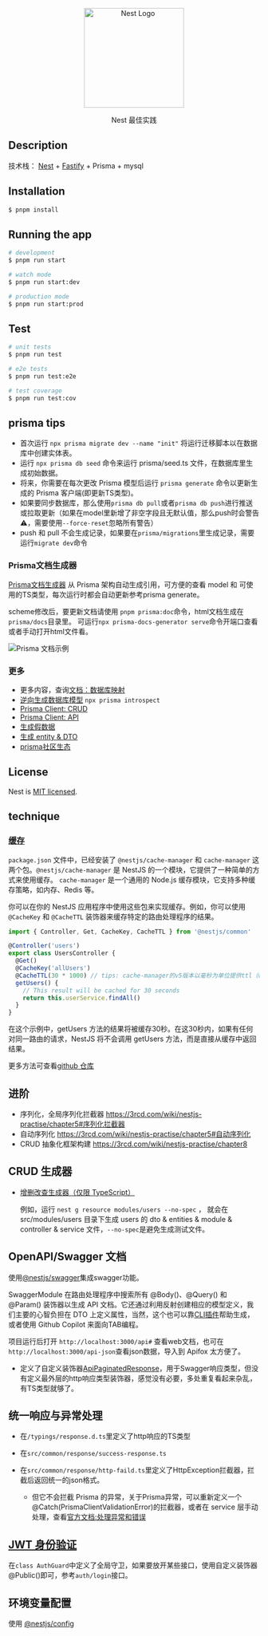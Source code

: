<p align="center">
  <a href="http://nestjs.com/" target="blank"><img src="https://nestjs.com/img/logo-small.svg" width="200" alt="Nest Logo" /></a>
</p>
<p align="center">Nest 最佳实践</p>

## Description

技术栈： [Nest](https://github.com/nestjs/nest) + [Fastify](https://www.fastify.cn/) + Prisma + mysql

## Installation

```bash
$ pnpm install
```

## Running the app

```bash
# development
$ pnpm run start

# watch mode
$ pnpm run start:dev

# production mode
$ pnpm run start:prod
```

## Test

```bash
# unit tests
$ pnpm run test

# e2e tests
$ pnpm run test:e2e

# test coverage
$ pnpm run test:cov
```

## prisma tips

- 首次运行 `npx prisma migrate dev --name "init"` 将运行迁移脚本以在数据库中创建实体表。
- 运行 `npx prisma db seed` 命令来运行 prisma/seed.ts 文件，在数据库里生成初始数据。
- 将来，你需要在每次更改 Prisma 模型后运行 `prisma generate` 命令以更新生成的 Prisma 客户端(即更新TS类型)。
- 如果要同步数据库，那么使用`prisma db pull`或者`prisma db push`进行推送或拉取更新（如果在model里新增了非空字段且无默认值，那么push时会警告⚠️，需要使用`--force-reset`忽略所有警告）
- push 和 pull 不会生成记录，如果要在`prisma/migrations`里生成记录，需要运行`migrate dev`命令

### Prisma文档生成器

[Prisma文档生成器](https://github.com/pantharshit00/prisma-docs-generator) 从 Prisma 架构自动生成引用，可方便的查看 model 和 可使用的TS类型，每次运行时都会自动更新参考prisma generate。

scheme修改后，要更新文档请使用 `pnpm prisma:doc`命令，html文档生成在`prisma/docs`目录里。
可运行`npx prisma-docs-generator serve`命令开端口查看或者手动打开html文件看。

![Prisma 文档示例](https://user-images.githubusercontent.com/22195362/89097596-edeadc00-d3fd-11ea-91ea-86d5d8076da0.png)

### 更多

- 更多内容，查询[文档：数据库映射](https://www.prisma.io/docs/orm/prisma-schema/data-model/database-mapping)
- [逆向生成数据库模型](https://blog.csdn.net/mcjentor/article/details/114157421) `npx prisma introspect`
- [Prisma Client: CRUD](https://prisma.nodejs.cn/concepts/components/prisma-client/crud)
- [Prisma Client: API](https://prisma.nodejs.cn/reference/api-reference/prisma-client-reference#prismaclient)
- [生成假数据](https://github.com/luisrudge/prisma-generator-fake-data)
- [生成 entity & DTO](https://github.com/kimjbstar/prisma-class-generator)
- [prisma社区生态](https://www.prisma.io/docs/orm/prisma-schema/overview/generators#community-generators)

## License

Nest is [MIT licensed](LICENSE).

## technique

### [缓存](https://nest.nodejs.cn/techniques/caching)

`package.json` 文件中，已经安装了 `@nestjs/cache-manager` 和 `cache-manager` 这两个包。`@nestjs/cache-manager` 是 NestJS 的一个模块，它提供了一种简单的方式来使用缓存。 `cache-manager` 是一个通用的 Node.js 缓存模块，它支持多种缓存策略，如内存、Redis 等。

你可以在你的 NestJS 应用程序中使用这些包来实现缓存。例如，你可以使用 `@CacheKey` 和 `@CacheTTL` 装饰器来缓存特定的路由处理程序的结果。

```js
import { Controller, Get, CacheKey, CacheTTL } from '@nestjs/common'

@Controller('users')
export class UsersController {
  @Get()
  @CacheKey('allUsers')
  @CacheTTL(30 * 1000) // tips: cache-manager的v5版本以毫秒为单位提供ttl（v4以秒为单位）
  getUsers() {
    // This result will be cached for 30 seconds
    return this.userService.findAll()
  }
}
```

在这个示例中，getUsers 方法的结果将被缓存30秒。在这30秒内，如果有任何对同一路由的请求，NestJS 将不会调用 getUsers 方法，而是直接从缓存中返回结果。

更多方法可查看[github 仓库](https://github.com/node-cache-manager/node-cache-manager#readme)

## 进阶

- 序列化，全局序列化拦截器 https://3rcd.com/wiki/nestjs-practise/chapter5#序列化拦截器
- 自动序列化 https://3rcd.com/wiki/nestjs-practise/chapter5#自动序列化
- CRUD 抽象化框架构建 https://3rcd.com/wiki/nestjs-practise/chapter8

## CRUD 生成器

- [增删改查生成器（仅限 TypeScript）](https://nest.nodejs.cn/recipes/crud-generator)

  例如，运行 `nest g resource modules/users --no-spec` ，
  就会在 src/modules/users 目录下生成 users 的 dto & entities & module & controller & service 文件，`--no-spec`是避免生成测试文件。

## OpenAPI/Swagger 文档

使用[@nestjs/swagger](https://nest.nodejs.cn/openapi/introduction)集成swagger功能。

SwaggerModule 在路由处理程序中搜索所有 @Body()、@Query() 和 @Param() 装饰器以生成 API 文档。它还通过利用反射创建相应的模型定义，我们主要的心智负担在 DTO 上定义属性，当然，这个也可以靠[CLI插件](https://nest.nodejs.cn/openapi/cli-plugin)帮助生成，或者使用 Github Copilot 来面向TAB编程。

项目运行后打开 `http://localhost:3000/api#` 查看web文档，也可在`http://localhost:3000/api-json`查看json数据，导入到 Apifox 太方便了。

- 定义了自定义装饰器[ApiPaginatedResponse](./src/common/response/ApiPaginatedResponse.ts)，用于Swagger响应类型，但没有定义最外层的http响应类型装饰器，感觉没有必要，多处重复看起来杂乱，有TS类型就够了。

## 统一响应与异常处理

- 在`/typings/response.d.ts`里定义了http响应的TS类型

- 在`src/common/response/success-response.ts`

- 在`src/common/response/http-faild.ts`里定义了HttpException拦截器，拦截后返回统一的json格式。
  - 但它不会拦截 Prisma 的异常，关于Prisma异常，可以重新定义一个 @Catch(PrismaClientValidationError)的拦截器，或者在 service 层手动处理，查看[官方文档:处理异常和错误](https://prisma.nodejs.cn/concepts/components/prisma-client/handling-exceptions-and-errors)

## [JWT 身份验证](https://nest.nodejs.cn/security/authentication#jwt-%E4%BB%A4%E7%89%8C)

在`class AuthGuard`中定义了全局守卫，如果要放开某些接口，使用自定义装饰器@Public()即可，参考`auth/login`接口。

## 环境变量配置

使用 [@nestjs/config](https://nest.nodejs.cn/techniques/configuration)
